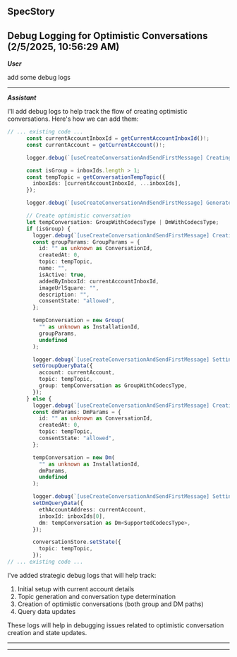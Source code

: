 ## SpecStory

## Debug Logging for Optimistic Conversations (2/5/2025, 10:56:29 AM)

_**User**_

add some debug logs

---

_**Assistant**_

I'll add debug logs to help track the flow of creating optimistic conversations. Here's how we can add them:

```typescript:features/conversation/conversation-create/use-create-conversation-and-send-first-message.ts
// ... existing code ...
      const currentAccountInboxId = getCurrentAccountInboxId()!;
      const currentAccount = getCurrentAccount()!;

      logger.debug(`[useCreateConversationAndSendFirstMessage] Creating optimistic conversation with currentAccount: ${currentAccount} and currentAccountInboxId: ${currentAccountInboxId}`);

      const isGroup = inboxIds.length > 1;
      const tempTopic = getConversationTempTopic({
        inboxIds: [currentAccountInboxId, ...inboxIds],
      });

      logger.debug(`[useCreateConversationAndSendFirstMessage] Generated tempTopic: ${tempTopic}, isGroup: ${isGroup}`);

      // Create optimistic conversation
      let tempConversation: GroupWithCodecsType | DmWithCodecsType;
      if (isGroup) {
        logger.debug(`[useCreateConversationAndSendFirstMessage] Creating optimistic group conversation`);
        const groupParams: GroupParams = {
          id: "" as unknown as ConversationId,
          createdAt: 0,
          topic: tempTopic,
          name: "",
          isActive: true,
          addedByInboxId: currentAccountInboxId,
          imageUrlSquare: "",
          description: "",
          consentState: "allowed",
        };

        tempConversation = new Group(
          "" as unknown as InstallationId,
          groupParams,
          undefined
        );

        logger.debug(`[useCreateConversationAndSendFirstMessage] Setting group query data for topic: ${tempTopic}`);
        setGroupQueryData({
          account: currentAccount,
          topic: tempTopic,
          group: tempConversation as GroupWithCodecsType,
        });
      } else {
        logger.debug(`[useCreateConversationAndSendFirstMessage] Creating optimistic DM conversation with peer: ${inboxIds[0]}`);
        const dmParams: DmParams = {
          id: "" as unknown as ConversationId,
          createdAt: 0,
          topic: tempTopic,
          consentState: "allowed",
        };

        tempConversation = new Dm(
          "" as unknown as InstallationId,
          dmParams,
          undefined
        );

        logger.debug(`[useCreateConversationAndSendFirstMessage] Setting DM query data for topic: ${tempTopic}`);
        setDmQueryData({
          ethAccountAddress: currentAccount,
          inboxId: inboxIds[0],
          dm: tempConversation as Dm<SupportedCodecsType>,
        });

        conversationStore.setState({
          topic: tempTopic,
        });
// ... existing code ...
```

I've added strategic debug logs that will help track:
1. Initial setup with current account details
2. Topic generation and conversation type determination
3. Creation of optimistic conversations (both group and DM paths)
4. Query data updates

These logs will help in debugging issues related to optimistic conversation creation and state updates.

---



---

